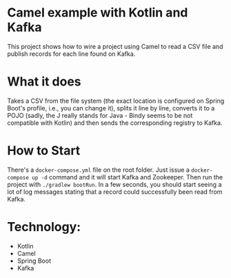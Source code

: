 # Camel example with Kotlin and Kafka

This project shows how to wire a project using Camel to read a CSV file and publish records for each line found on Kafka. 

# What it does

Takes a CSV from the file system (the exact location is configured on Spring Boot's profile, i.e., you can change it), splits it line by line, converts it to a POJO (sadly, the J really stands for Java - Bindy seems to be not compatible with Kotlin) and then sends the corresponding registry to Kafka.  

# How to Start

There's a `docker-compose.yml` file on the root folder. Just issue a `docker-compose up -d` command and it will start Kafka and Zookeeper. Then run the project with `./gradlew bootRun`. In a few seconds, you should start seeing a lot of log messages stating that a record could successfully been read from Kafka. 

# Technology:

- Kotlin
- Camel 
- Spring Boot
- Kafka

